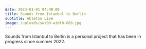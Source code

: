 ```yaml
---
date: 2023-01-01 04:40:00
title: Sounds from Istanbul to Berlin
subtitle: Ableton Live
image: /uploads/swt03-width-800.jpg
---
```

Sounds from Istanbul to Berlin is a personal project that has been in progress since summer 2022.&nbsp;